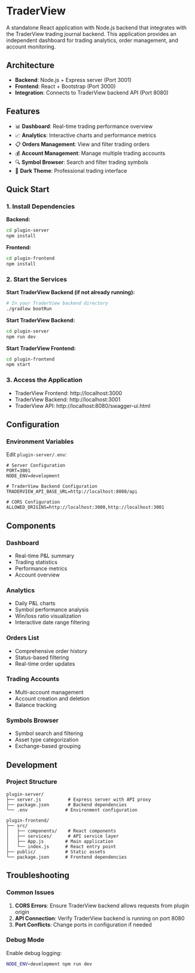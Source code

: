 # TraderView

A standalone React application with Node.js backend that integrates with the TraderView trading journal backend. This application provides an independent dashboard for trading analytics, order management, and account monitoring.

## Architecture

- **Backend**: Node.js + Express server (Port 3001)
- **Frontend**: React + Bootstrap (Port 3000)
- **Integration**: Connects to TraderView backend API (Port 8080)

## Features

- 📊 **Dashboard**: Real-time trading performance overview
- 📈 **Analytics**: Interactive charts and performance metrics
- 📋 **Orders Management**: View and filter trading orders
- 💰 **Account Management**: Manage multiple trading accounts
- 🔍 **Symbol Browser**: Search and filter trading symbols
- 🎨 **Dark Theme**: Professional trading interface

## Quick Start

### 1. Install Dependencies

**Backend:**
```bash
cd plugin-server
npm install
```

**Frontend:**
```bash
cd plugin-frontend
npm install
```

### 2. Start the Services

**Start TraderView Backend (if not already running):**
```bash
# In your TraderView backend directory
./gradlew bootRun
```

**Start TraderView Backend:**
```bash
cd plugin-server
npm run dev
```

**Start TraderView Frontend:**
```bash
cd plugin-frontend
npm start
```

### 3. Access the Application

- TraderView Frontend: http://localhost:3000
- TraderView Backend: http://localhost:3001
- TraderView API: http://localhost:8080/swagger-ui.html

## Configuration

### Environment Variables

Edit `plugin-server/.env`:

```env
# Server Configuration
PORT=3001
NODE_ENV=development

# TraderView Backend Configuration
TRADERVIEW_API_BASE_URL=http://localhost:8080/api

# CORS Configuration
ALLOWED_ORIGINS=http://localhost:3000,http://localhost:3001
```

## Components

### Dashboard
- Real-time P&L summary
- Trading statistics
- Performance metrics
- Account overview

### Analytics
- Daily P&L charts
- Symbol performance analysis
- Win/loss ratio visualization
- Interactive date range filtering

### Orders List
- Comprehensive order history
- Status-based filtering
- Real-time order updates

### Trading Accounts
- Multi-account management
- Account creation and deletion
- Balance tracking

### Symbols Browser
- Symbol search and filtering
- Asset type categorization
- Exchange-based grouping

## Development

### Project Structure

```
plugin-server/
├── server.js          # Express server with API proxy
├── package.json       # Backend dependencies
└── .env              # Environment configuration

plugin-frontend/
├── src/
│   ├── components/    # React components
│   ├── services/      # API service layer
│   ├── App.js        # Main application
│   └── index.js      # React entry point
├── public/           # Static assets
└── package.json      # Frontend dependencies
```

## Troubleshooting

### Common Issues

1. **CORS Errors**: Ensure TraderView backend allows requests from plugin origin
2. **API Connection**: Verify TraderView backend is running on port 8080
3. **Port Conflicts**: Change ports in configuration if needed

### Debug Mode

Enable debug logging:
```bash
NODE_ENV=development npm run dev
```
